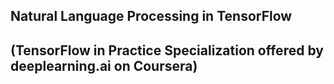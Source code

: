 ## Natural Language Processing in TensorFlow 
## (TensorFlow in Practice Specialization offered by deeplearning.ai on Coursera)
